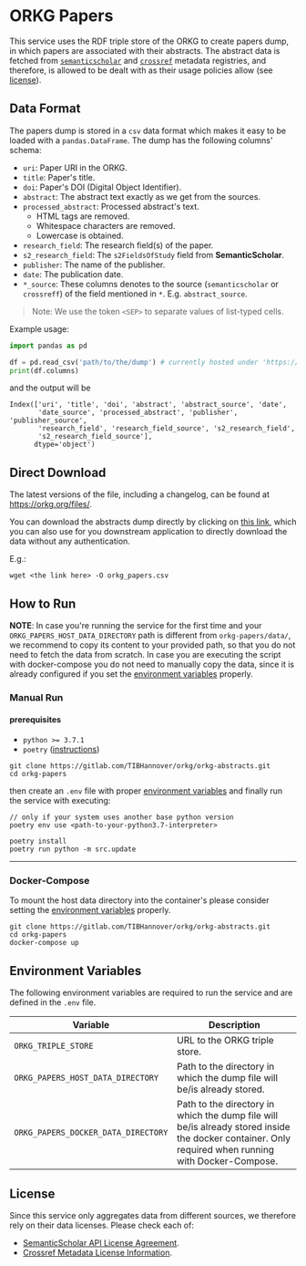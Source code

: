 # ORKG Papers

This service uses the RDF triple store of the ORKG to create papers dump, in which papers
are associated with their abstracts. The abstract data is fetched from
[``semanticscholar``](https://www.semanticscholar.org/) and [``crossref``](https://www.crossref.org/)
metadata registries, and therefore, is allowed to be dealt with as their usage policies allow
(see [license](#license)).

## Data Format

The papers dump is stored in a ``csv`` data format which makes it easy to be loaded with
a ``pandas.DataFrame``. The dump has the following columns' schema:

* ``uri``: Paper URI in the ORKG.
* ``title``: Paper's title.
* ``doi``: Paper's DOI (Digital Object Identifier).
* ``abstract``: The abstract text exactly as we get from the sources.
* ``processed_abstract``: Processed abstract's text. 
  * HTML tags are removed.
  * Whitespace characters are removed.
  * Lowercase is obtained.
* ``research_field``: The research field(s) of the paper.
* ``s2_research_field``: The ``s2FieldsOfStudy`` field from **SemanticScholar**.
* ``publisher``: The name of the publisher.
* ``date``: The publication date.
* ``*_source``: These columns denotes to the source
  (``semanticscholar`` or ``crossreff``) of the field mentioned in `*`. E.g. `abstract_source`.

> Note: We use the token `<SEP>` to separate values of list-typed cells.

Example usage:

```python
import pandas as pd

df = pd.read_csv('path/to/the/dump') # currently hosted under 'https://orkg.org/files/orkg_papers.csv'
print(df.columns)
```
and the output will be 

```commandline
Index(['uri', 'title', 'doi', 'abstract', 'abstract_source', 'date',
       'date_source', 'processed_abstract', 'publisher', 'publisher_source',
       'research_field', 'research_field_source', 's2_research_field',
       's2_research_field_source'],
      dtype='object')
```


## Direct Download

The latest versions of the file, including a changelog, can be found at https://orkg.org/files/.

You can download the abstracts dump directly by clicking on 
[this link](https://orkg.org/files/orkg_papers.csv),
which you can also use for you downstream application to directly download the data without any authentication.

E.g.: 

```commandline
wget <the link here> -O orkg_papers.csv
```

## How to Run

**NOTE**: In case you're running the service for the first time and your ``ORKG_PAPERS_HOST_DATA_DIRECTORY``
path is different from ``orkg-papers/data/``, we recommend to copy its content to your provided path, so that
you do not need to fetch the data from scratch. In case you are executing the script with docker-compose
you do not need to manually copy the data, since it is already configured if you set the 
[environment variables](#environment-variables) properly.

### Manual Run

#### prerequisites

* ``python >= 3.7.1``
* ``poetry`` ([instructions](https://python-poetry.org/docs/#osx--linux--bashonwindows-install-instructions))

```commandline
git clone https://gitlab.com/TIBHannover/orkg/orkg-abstracts.git
cd orkg-papers
```

then create an ``.env`` file with proper [environment variables](#environment-variables) and finally run 
the service with executing:

```commandline
// only if your system uses another base python version
poetry env use <path-to-your-python3.7-interpreter> 

poetry install
poetry run python -m src.update
```

---------------------------
### Docker-Compose
To mount the host data directory into the container's please consider setting the [environment variables](#environment-variables)
properly. 

```commandline
git clone https://gitlab.com/TIBHannover/orkg/orkg-abstracts.git
cd orkg-papers
docker-compose up
```

## Environment Variables
The following environment variables are required to run the service
and are defined in the `.env` file.

| Variable                              | Description                                                                                                                                         |
|---------------------------------------|-----------------------------------------------------------------------------------------------------------------------------------------------------|
| ``ORKG_TRIPLE_STORE``                 | URL to the ORKG triple store.                                                                                                                       |
| ``ORKG_PAPERS_HOST_DATA_DIRECTORY``   | Path to the directory in which the dump file will be/is already stored.                                                                             |
| ``ORKG_PAPERS_DOCKER_DATA_DIRECTORY`` | Path to the directory in which the dump file will be/is already stored inside the docker container. Only required when running with Docker-Compose. |

## License
Since this service only aggregates data from different sources, we therefore rely on their data
licenses. Please check each of:
* [SemanticScholar API License Agreement](https://api.semanticscholar.org/license/).
* [Crossref Metadata License Information](https://www.crossref.org/documentation/retrieve-metadata/rest-api/rest-api-metadata-license-information/).
